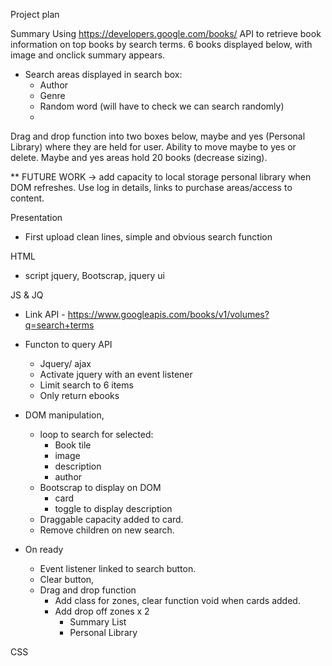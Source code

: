 Project plan

Summary
Using https://developers.google.com/books/ API to retrieve book information on top books by search terms. 6 books displayed below, with image and onclick summary appears. 
*   Search areas displayed in search box:
    -   Author
    -   Genre
    -   Random word (will have to check we can search randomly)
    -

Drag and drop function into two boxes below, maybe and yes (Personal Library) where they are held for user. Ability to move maybe to yes or delete. 
Maybe and yes areas hold 20 books (decrease sizing). 

**  FUTURE WORK -> add capacity to local storage personal library when DOM refreshes. Use log in details, links to purchase areas/access to content. 

Presentation 
*   First upload clean lines, simple and obvious search function

HTML
*   script jquery, Bootscrap, jquery ui

JS & JQ

*	Link API - https://www.googleapis.com/books/v1/volumes?q=search+terms

*   Functon to query API
    -   Jquery/ ajax
    -   Activate jquery with an event listener
    -   Limit search to 6 items
    -   Only return ebooks   
*   DOM manipulation, 
    -   loop to search for selected:
        -   Book tile
        -   image
        -   description
        -   author
    -   Bootscrap to display on DOM
        -   card
        -   toggle to display description
    -   Draggable capacity added to card. 
    -   Remove children on new search. 

*   On ready
    -   Event listener linked to search button. 
    -   Clear button, 
    -   Drag and drop function
        -   Add class for zones, clear function void when cards added. 
        -   Add drop off zones x 2 
            *   Summary List
            *   Personal Library   

CSS
